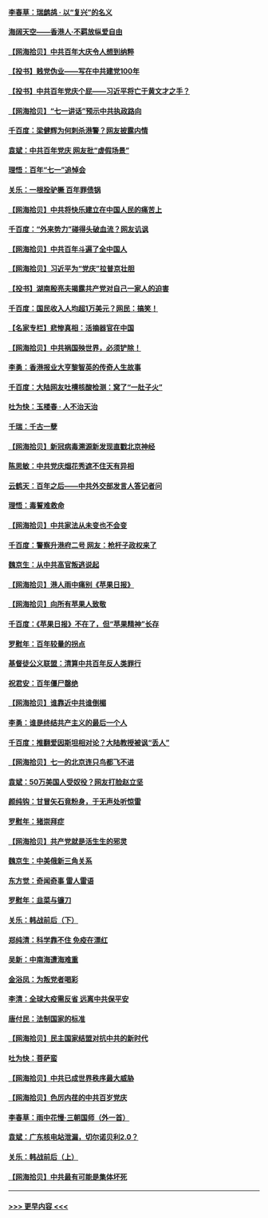 #### [李春草：瑞鹧鸪 · 以“复兴”的名义](../pages/nsc993/n13069984.md?t=07061351) 
#### [海阔天空——香港⼈·不羁放纵爱⾃由](../pages/nsc993/n13069407.md?t=07061351) 
#### [【网海拾贝】中共百年大庆令人想到纳粹](../pages/nsc993/n13068483.md?t=07061351) 
#### [【投书】贱党伪业——写在中共建党100年](../pages/nsc993/n13067843.md?t=07061351) 
#### [【投书】中共百年党庆个屁——习近平将亡于黄文才之手？](../pages/nsc993/n13067425.md?t=07061351) 
#### [【网海拾贝】“七一讲话”预示中共执政路向](../pages/nsc993/n13066434.md?t=07061351) 
#### [千百度：梁健辉为何刺杀港警？网友披露内情](../pages/nsc993/n13066979.md?t=07061351) 
#### [袁斌：中共百年党庆 网友批“虚假场景”](../pages/nsc993/n13066385.md?t=07061351) 
#### [理悟：百年“七一”追悼会](../pages/nsc993/n13066106.md?t=07061351) 
#### [关乐：一根拴驴橛 百年罪债锅](../pages/nsc993/n13066089.md?t=07061351) 
#### [【网海拾贝】中共将快乐建立在中国人民的痛苦上](../pages/nsc993/n13064939.md?t=07061351) 
#### [千百度：“外来势力”碰得头破血流？网友讥讽](../pages/nsc993/n13064878.md?t=07061351) 
#### [【网海拾贝】中共百年斗遍了全中国人](../pages/nsc993/n13060020.md?t=07061351) 
#### [【网海拾贝】习近平为“党庆”拉普京壮胆](../pages/nsc993/n13057781.md?t=07061351) 
#### [【投书】湖南殷亮夫揭露共产党对自己一家人的迫害](../pages/nsc993/n13057744.md?t=07061351) 
#### [千百度：国民收入人均超1万美元？网民：搞笑！](../pages/nsc993/n13057692.md?t=07061351) 
#### [【名家专栏】悲惨真相：活摘器官在中国](../pages/nsc993/n13056611.md?t=07061351) 
#### [【网海拾贝】中共祸国殃世界，必须铲除！](../pages/nsc993/n13056011.md?t=07061351) 
#### [李勇：香港报业大亨黎智英的传奇人生故事](../pages/nsc993/n13055258.md?t=07061351) 
#### [千百度：大陆网友吐槽核酸检测：窝了“一肚子火”](../pages/nsc993/n13055194.md?t=07061351) 
#### [吐为快：玉楼春 · 人不治天治](../pages/nsc993/n13054028.md?t=07061351) 
#### [千瑞：千古一孽](../pages/nsc993/n13054016.md?t=07061351) 
#### [【网海拾贝】新冠病毒溯源新发现直戳北京神经](../pages/nsc993/n13052425.md?t=07061351) 
#### [陈思敏：中共党庆烟花秀遮不住天有异相](../pages/nsc993/n13052020.md?t=07061351) 
#### [云鹤天：百年之后——中共外交部发言人答记者问](../pages/nsc993/n13051604.md?t=07061351) 
#### [理悟：毒誓难救命](../pages/nsc993/n13051601.md?t=07061351) 
#### [【网海拾贝】中共家法从未变也不会变](../pages/nsc993/n13050366.md?t=07061351) 
#### [千百度：警察升港府二号 网友：枪杆子政权来了](../pages/nsc993/n13050261.md?t=07061351) 
#### [魏京生：从中共高官叛逃说起](../pages/nsc993/n13048997.md?t=07061351) 
#### [【网海拾贝】港人雨中痛别《苹果日报》](../pages/nsc993/n13048941.md?t=07061351) 
#### [【网海拾贝】向所有苹果人致敬](../pages/nsc993/n13046795.md?t=07061351) 
#### [千百度：《苹果日报》不在了，但“苹果精神”长存](../pages/nsc993/n13046703.md?t=07061351) 
#### [罗慰年：百年较量的拐点](../pages/nsc993/n13046542.md?t=07061351) 
#### [基督徒公义联盟：清算中共百年反人类罪行](../pages/nsc993/n13046499.md?t=07061351) 
#### [祝君安：百年僵尸罄绝](../pages/nsc993/n13045595.md?t=07061351) 
#### [【网海拾贝】谁靠近中共谁倒楣](../pages/nsc993/n13044667.md?t=07061351) 
#### [李勇：谁是终结共产主义的最后一个人](../pages/nsc993/n13044397.md?t=07061351) 
#### [千百度：推翻爱因斯坦相对论？大陆教授被讽“丢人”](../pages/nsc993/n13043908.md?t=07061351) 
#### [【网海拾贝】七一的北京连只鸟都飞不进](../pages/nsc993/n13041377.md?t=07061351) 
#### [袁斌：50万美国人受奴役？网友打脸赵立坚](../pages/nsc993/n13041330.md?t=07061351) 
#### [颜纯钩：甘冒矢石竟粉身，于无声处听惊雷](../pages/nsc993/n13041140.md?t=07061351) 
#### [罗慰年：猪崇拜症](../pages/nsc993/n13041071.md?t=07061351) 
#### [【网海拾贝】共产党就是活生生的邪灵](../pages/nsc993/n13036627.md?t=07061351) 
#### [魏京生：中美俄新三角关系](../pages/nsc993/n13035986.md?t=07061351) 
#### [东方觉：奇闻奇事 雷人雷语](../pages/nsc993/n13035878.md?t=07061351) 
#### [罗慰年：韭菜与镰刀](../pages/nsc993/n13034374.md?t=07061351) 
#### [关乐：韩战前后（下）](../pages/nsc993/n13034113.md?t=07061351) 
#### [郑纯清：科学靠不住 免疫在漂红](../pages/nsc993/n13034093.md?t=07061351) 
#### [吴新：中南海遭海难重](../pages/nsc993/n13034084.md?t=07061351) 
#### [金浴凤：为叛党者喝彩](../pages/nsc993/n13034058.md?t=07061351) 
#### [李清：全球大疫需反省 远离中共保平安](../pages/nsc993/n13033784.md?t=07061351) 
#### [唐付民：法制国家的标准](../pages/nsc993/n13032944.md?t=07061351) 
#### [【网海拾贝】民主国家结盟对抗中共的新时代](../pages/nsc993/n13031717.md?t=07061351) 
#### [吐为快：菩萨蛮](../pages/nsc993/n13030033.md?t=07061351) 
#### [【网海拾贝】中共已成世界秩序最大威胁](../pages/nsc993/n13028138.md?t=07061351) 
#### [【网海拾贝】色厉内荏的中共百岁党庆](../pages/nsc993/n13025582.md?t=07061351) 
#### [李春草：雨中花慢‧三朝国师（外一首）](../pages/nsc993/n13025567.md?t=07061351) 
#### [袁斌：广东核电站泄漏，切尔诺贝利2.0？](../pages/nsc993/n13025475.md?t=07061351) 
#### [关乐：韩战前后（上）](../pages/nsc993/n13025387.md?t=07061351) 
#### [【网海拾贝】中共最有可能是集体坏死](../pages/nsc993/n13023101.md?t=07061351) 

----
#### [ >>> 更早内容 <<< ](../indexes/nsc993-earlier.md)
